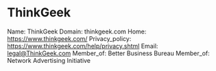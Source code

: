 
# ThinkGeek

Name: ThinkGeek
Domain: thinkgeek.com
Home: https://www.thinkgeek.com/
Privacy_policy: https://www.thinkgeek.com/help/privacy.shtml
Email: legal@ThinkGeek.com
Member_of: Better Business Bureau
Member_of: Network Advertising Initiative
